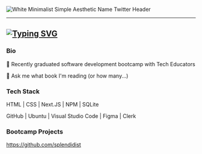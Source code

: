 ![White Minimalist Simple Aesthetic Name Twitter Header](https://github.com/splendevist/splendevist/assets/172043022/32580977-7bbf-4550-b834-64d48f9b6386)

---

[![Typing SVG](https://readme-typing-svg.demolab.com?font=Fira+Code&pause=1000&color=F7A5B9&random=false&width=435&lines=++Combining+my+technical+expertise+and+artistic+background+to+create+engaging+and+accessible+web+experiences)](https://git.io/typing-svg)
---

### Bio

🦦 Recently graduated software development bootcamp with Tech Educators

💬 Ask me what book I'm reading (or how many...)

### Tech Stack

HTML | CSS | Next.JS | NPM | SQLite

GitHub | Ubuntu | Visual Studio Code | Figma | Clerk

### Bootcamp Projects 
https://github.com/splendidist

